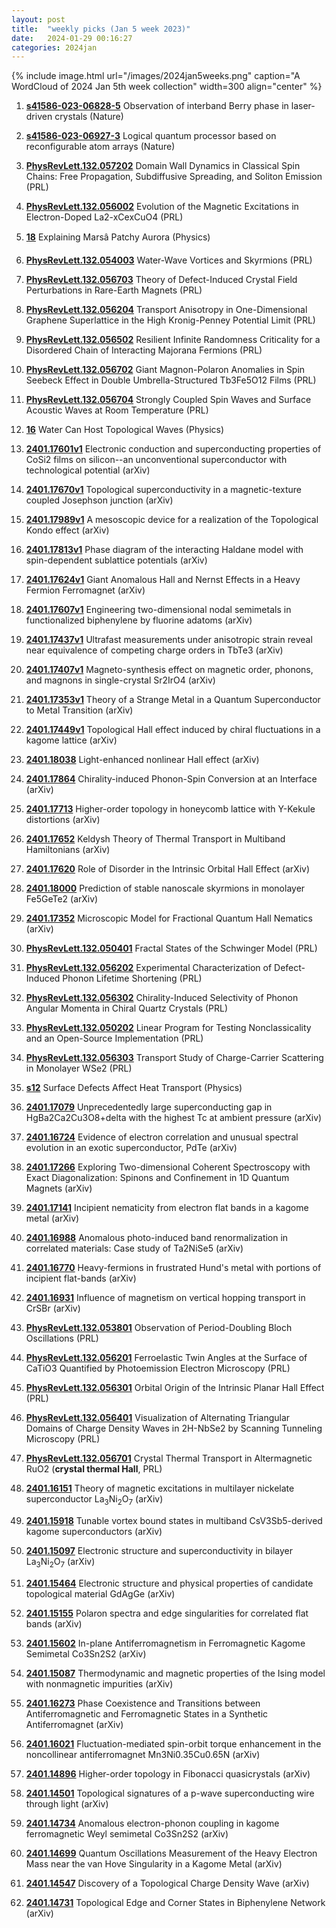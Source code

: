 ```yaml
---
layout: post
title:  "weekly picks (Jan 5 week 2023)"
date:   2024-01-29 00:16:27
categories: 2024jan
---
```



{% include image.html url="/images/2024jan5weeks.png" caption="A WordCloud of 2024 Jan 5th week collection" width=300 align="center" %}




1. **[s41586-023-06828-5](https://www.nature.com/articles/s41586-023-06828-5)** Observation of interband Berry phase in laser-driven crystals (Nature)

1. **[s41586-023-06927-3](https://www.nature.com/articles/s41586-023-06927-3)** Logical quantum processor based on reconfigurable atom arrays (Nature)




1. **[PhysRevLett.132.057202](https://link.aps.org/doi/10.1103/PhysRevLett.132.057202)** Domain Wall Dynamics in Classical Spin Chains: Free Propagation, Subdiffusive Spreading, and Soliton Emission (PRL)


1. **[PhysRevLett.132.056002](https://link.aps.org/doi/10.1103/PhysRevLett.132.056002)** Evolution of the Magnetic Excitations in Electron-Doped La2-xCexCuO4 (PRL)

1. **[18](https://physics.aps.org/articles/v17/18)** Explaining Marsâ Patchy Aurora (Physics)



1. **[PhysRevLett.132.054003](https://link.aps.org/doi/10.1103/PhysRevLett.132.054003)** Water-Wave Vortices and Skyrmions (PRL)

1. **[PhysRevLett.132.056703](https://link.aps.org/doi/10.1103/PhysRevLett.132.056703)** Theory of Defect-Induced Crystal Field Perturbations in Rare-Earth Magnets (PRL)

1. **[PhysRevLett.132.056204](https://link.aps.org/doi/10.1103/PhysRevLett.132.056204)** Transport Anisotropy in One-Dimensional Graphene Superlattice in the High Kronig-Penney Potential Limit (PRL)

1. **[PhysRevLett.132.056502](https://link.aps.org/doi/10.1103/PhysRevLett.132.056502)** Resilient Infinite Randomness Criticality for a Disordered Chain of Interacting Majorana Fermions (PRL)

1. **[PhysRevLett.132.056702](https://link.aps.org/doi/10.1103/PhysRevLett.132.056702)** Giant Magnon-Polaron Anomalies in Spin Seebeck Effect in Double Umbrella-Structured Tb3Fe5O12 Films (PRL)

1. **[PhysRevLett.132.056704](https://link.aps.org/doi/10.1103/PhysRevLett.132.056704)** Strongly Coupled Spin Waves and Surface Acoustic Waves at Room Temperature (PRL)

1. **[16](https://physics.aps.org/articles/v17/16)** Water Can Host Topological Waves (Physics)









1. **[2401.17601v1](https://arxiv.org/abs/2401.17601v1)** Electronic conduction and superconducting properties of CoSi2 films on silicon--an unconventional superconductor with technological potential (arXiv)

1. **[2401.17670v1](https://arxiv.org/abs/2401.17670v1)** Topological superconductivity in a magnetic-texture coupled Josephson junction (arXiv)

1. **[2401.17989v1](https://arxiv.org/abs/2401.17989v1)** A mesoscopic device for a realization of the Topological Kondo effect (arXiv)

1. **[2401.17813v1](https://arxiv.org/abs/2401.17813v1)** Phase diagram of the interacting Haldane model with spin-dependent sublattice potentials (arXiv)

1. **[2401.17624v1](https://arxiv.org/abs/2401.17624v1)** Giant Anomalous Hall and Nernst Effects in a Heavy Fermion Ferromagnet (arXiv)

1. **[2401.17607v1](https://arxiv.org/abs/2401.17607v1)** Engineering two-dimensional nodal semimetals in functionalized biphenylene by fluorine adatoms (arXiv)

1. **[2401.17437v1](https://arxiv.org/abs/2401.17437v1)** Ultrafast measurements under anisotropic strain reveal near equivalence of competing charge orders in TbTe3 (arXiv)

1. **[2401.17407v1](https://arxiv.org/abs/2401.17407v1)** Magneto-synthesis effect on magnetic order, phonons, and magnons in single-crystal Sr2IrO4 (arXiv)

1. **[2401.17353v1](https://arxiv.org/abs/2401.17353v1)** Theory of a Strange Metal in a Quantum Superconductor to Metal Transition (arXiv)

1. **[2401.17449v1](https://arxiv.org/abs/2401.17449v1)** Topological Hall effect induced by chiral fluctuations in a kagome lattice (arXiv)

1. **[2401.18038](http://arxiv.org/abs/2401.18038)** Light-enhanced nonlinear Hall effect (arXiv)

1. **[2401.17864](http://arxiv.org/abs/2401.17864)** Chirality-induced Phonon-Spin Conversion at an Interface (arXiv)

1. **[2401.17713](http://arxiv.org/abs/2401.17713)** Higher-order topology in honeycomb lattice with Y-Kekule distortions (arXiv)

1. **[2401.17652](http://arxiv.org/abs/2401.17652)** Keldysh Theory of Thermal Transport in Multiband Hamiltonians (arXiv)

1. **[2401.17620](http://arxiv.org/abs/2401.17620)** Role of Disorder in the Intrinsic Orbital Hall Effect (arXiv)

1. **[2401.18000](http://arxiv.org/abs/2401.18000)** Prediction of stable nanoscale skyrmions in monolayer Fe5GeTe2 (arXiv)

1. **[2401.17352](http://arxiv.org/abs/2401.17352)** Microscopic Model for Fractional Quantum Hall Nematics (arXiv)






1. **[PhysRevLett.132.050401](https://link.aps.org/doi/10.1103/PhysRevLett.132.050401)** Fractal States of the Schwinger Model (PRL)

1. **[PhysRevLett.132.056202](https://link.aps.org/doi/10.1103/PhysRevLett.132.056202)** Experimental Characterization of Defect-Induced Phonon Lifetime Shortening (PRL)

1. **[PhysRevLett.132.056302](https://link.aps.org/doi/10.1103/PhysRevLett.132.056302)** Chirality-Induced Selectivity of Phonon Angular Momenta in Chiral Quartz Crystals (PRL)

1. **[PhysRevLett.132.050202](https://link.aps.org/doi/10.1103/PhysRevLett.132.050202)** Linear Program for Testing Nonclassicality and an Open-Source Implementation (PRL)

1. **[PhysRevLett.132.056303](https://link.aps.org/doi/10.1103/PhysRevLett.132.056303)** Transport Study of Charge-Carrier Scattering in Monolayer WSe2 (PRL)

1. **[s12](https://physics.aps.org/articles/v17/s12)** Surface Defects Affect Heat Transport (Physics)



1. **[2401.17079](http://arxiv.org/abs/2401.17079)** Unprecedentedly large superconducting gap in HgBa2Ca2Cu3O8+delta with the highest Tc at ambient pressure (arXiv)

1. **[2401.16724](http://arxiv.org/abs/2401.16724)** Evidence of electron correlation and unusual spectral evolution in an exotic superconductor, PdTe (arXiv)

1. **[2401.17266](http://arxiv.org/abs/2401.17266)** Exploring Two-dimensional Coherent Spectroscopy with Exact Diagonalization: Spinons and Confinement in 1D Quantum Magnets (arXiv)

1. **[2401.17141](http://arxiv.org/abs/2401.17141)** Incipient nematicity from electron flat bands in a kagome metal (arXiv)

1. **[2401.16988](http://arxiv.org/abs/2401.16988)** Anomalous photo-induced band renormalization in correlated materials: Case study of Ta2NiSe5 (arXiv)

1. **[2401.16770](http://arxiv.org/abs/2401.16770)** Heavy-fermions in frustrated Hund's metal with portions of incipient flat-bands (arXiv)

1. **[2401.16931](http://arxiv.org/abs/2401.16931)** Influence of magnetism on vertical hopping transport in CrSBr (arXiv)





1. **[PhysRevLett.132.053801](https://link.aps.org/doi/10.1103/PhysRevLett.132.053801)** Observation of Period-Doubling Bloch Oscillations (PRL)

1. **[PhysRevLett.132.056201](https://link.aps.org/doi/10.1103/PhysRevLett.132.056201)** Ferroelastic Twin Angles at the Surface of CaTiO3 Quantified by Photoemission Electron Microscopy (PRL)

1. **[PhysRevLett.132.056301](https://link.aps.org/doi/10.1103/PhysRevLett.132.056301)** Orbital Origin of the Intrinsic Planar Hall Effect (PRL)

1. **[PhysRevLett.132.056401](https://link.aps.org/doi/10.1103/PhysRevLett.132.056401)** Visualization of Alternating Triangular Domains of Charge Density Waves in 2H-NbSe2 by Scanning Tunneling Microscopy (PRL)

1. **[PhysRevLett.132.056701](https://link.aps.org/doi/10.1103/PhysRevLett.132.056701)** Crystal Thermal Transport in Altermagnetic RuO2 (**crystal thermal Hall**, PRL)



1. **[2401.16151](http://arxiv.org/abs/2401.16151)** Theory of magnetic excitations in multilayer nickelate superconductor La$_{3}$Ni$_{2}$O$_{7}$ (arXiv)

1. **[2401.15918](http://arxiv.org/abs/2401.15918)** Tunable vortex bound states in multiband CsV3Sb5-derived kagome superconductors (arXiv)

1. **[2401.15097](http://arxiv.org/abs/2401.15097)** Electronic structure and superconductivity in bilayer La$_3$Ni$_2$O$_7$ (arXiv)

1. **[2401.15464](http://arxiv.org/abs/2401.15464)** Electronic structure and physical properties of candidate topological material GdAgGe (arXiv)

1. **[2401.15155](http://arxiv.org/abs/2401.15155)** Polaron spectra and edge singularities for correlated flat bands (arXiv)

1. **[2401.15602](http://arxiv.org/abs/2401.15602)** In-plane Antiferromagnetism in Ferromagnetic Kagome Semimetal Co3Sn2S2 (arXiv)

1. **[2401.15087](http://arxiv.org/abs/2401.15087)** Thermodynamic and magnetic properties of the Ising model with nonmagnetic impurities (arXiv)

1. **[2401.16273](http://arxiv.org/abs/2401.16273)** Phase Coexistence and Transitions between Antiferromagnetic and Ferromagnetic States in a Synthetic Antiferromagnet (arXiv)

1. **[2401.16021](http://arxiv.org/abs/2401.16021)** Fluctuation-mediated spin-orbit torque enhancement in the noncollinear antiferromagnet Mn3Ni0.35Cu0.65N (arXiv)




1. **[2401.14896](http://arxiv.org/abs/2401.14896)** Higher-order topology in Fibonacci quasicrystals (arXiv)

1. **[2401.14501](http://arxiv.org/abs/2401.14501)** Topological signatures of a p-wave superconducting wire through light (arXiv)

1. **[2401.14734](http://arxiv.org/abs/2401.14734)** Anomalous electron-phonon coupling in kagome ferromagnetic Weyl semimetal Co3Sn2S2 (arXiv)

1. **[2401.14699](http://arxiv.org/abs/2401.14699)** Quantum Oscillations Measurement of the Heavy Electron Mass near the van Hove Singularity in a Kagome Metal (arXiv)

1. **[2401.14547](http://arxiv.org/abs/2401.14547)** Discovery of a Topological Charge Density Wave (arXiv)

1. **[2401.14731](http://arxiv.org/abs/2401.14731)** Topological Edge and Corner States in Biphenylene Network (arXiv)
